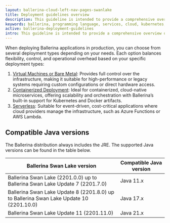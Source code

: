 ```yaml
---
layout: ballerina-cloud-left-nav-pages-swanlake
title: Deployment guidelines overview
description: This guideline is intended to provide a comprehensive overview of best practices and considerations when deploying Ballerina in a production environment. It covers deployment patterns, recommended configurations, Java compatibility, and security hardening tips to ensure your Ballerina applications run efficiently and securely. 
keywords: ballerina, programming language, services, cloud, kubernetes, docker
active: ballerina-deployment-guidelines
intro: This guideline is intended to provide a comprehensive overview of best practices and considerations when deploying Ballerina in a production environment. It covers deployment patterns, recommended configurations, Java compatibility, and security hardening tips to ensure your Ballerina applications run efficiently and securely. 
---
```


When deploying Ballerina applications in production, you can choose from several deployment types depending on your needs.
Each option balances flexibility, control, and operational overhead based on your specific deployment types:

1. [Virtual Machines or Bare Metal](/learn/monolithic-deployment): Provides full control over the infrastructure, making it suitable for high-performance or legacy systems requiring custom configurations or direct hardware access.
2. [Containerized Deployment](/learn/containerized-deployment): Ideal for containerized, cloud-native microservices, offering scalability and orchestration with Ballerina’s built-in support for Kubernetes and Docker artifacts.
3. [Serverless](/learn/serverless-deployment): Suitable for event-driven, cost-critical applications where cloud providers manage the infrastructure, such as Azure Functions or AWS Lambda.

## Compatible  Java versions

The Ballerina distribution always includes the JRE. The supported Java versions can be found in the table below.

| Ballerina Swan Lake version                                                             | Compatible Java version |
|-----------------------------------------------------------------------------------------|-------------------------|
| Ballerina Swan Lake (2201.0.0) up to Ballerina Swan Lake Update 7 (2201.7.0)            | Java 11.x               |
| Ballerina Swan Lake Update 8 (2201.8.0) up to Ballerina Swan Lake Update 10 (2201.10.0) | Java 17.x               |
| Ballerina Swan Lake Update 11 (2201.11.0)                                               | Java 21.x               |
